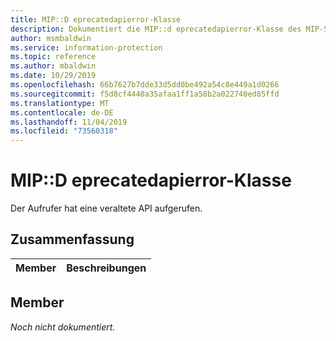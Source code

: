 ```yaml
---
title: MIP::D eprecatedapierror-Klasse
description: Dokumentiert die MIP::d eprecatedapierror-Klasse des MIP-SDK (Microsoft Information Protection).
author: msmbaldwin
ms.service: information-protection
ms.topic: reference
ms.author: mbaldwin
ms.date: 10/29/2019
ms.openlocfilehash: 66b7627b7dde33d5dd0be492a54c8e449a1d0266
ms.sourcegitcommit: f5d8cf4440a35afaa1ff1a58b2a022740ed85ffd
ms.translationtype: MT
ms.contentlocale: de-DE
ms.lasthandoff: 11/04/2019
ms.locfileid: "73560318"
---
```

# <a name="class-mipdeprecatedapierror"></a>MIP::D eprecatedapierror-Klasse 
Der Aufrufer hat eine veraltete API aufgerufen.
  
## <a name="summary"></a>Zusammenfassung
 Member                        | Beschreibungen                                
--------------------------------|---------------------------------------------
  
## <a name="members"></a>Member
_Noch nicht dokumentiert._
